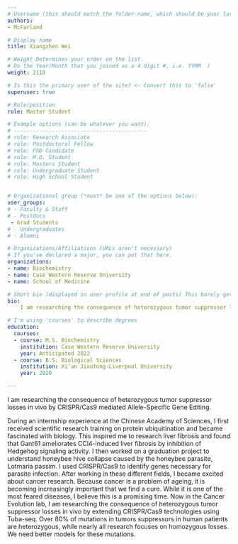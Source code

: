 ```yaml
---
# Username (this should match the folder name, which should be your last name)
authors:
- McFarland

# Display name
title: Xiangzhen Wei

# Weight Determines your order on the list. 
# Do the Year/Month that you joined as a 4 digit #, i.e. YYMM  )
weight: 2110

# Is this the primary user of the site? <- Convert this to 'false'
superuser: true

# Role/position
role: Master Student

# Example options (can be whatever you want):
# ------------------------------------------
# role: Research Associate
# role: Postdoctoral Fellow
# role: PhD Candidate
# role: M.D. Student
# role: Masters Student
# role: Undergraduate Student
# role: High School Student


# Organizational group (*must* be one of the options below):
user_groups:
# - Faculty & Staff
# - Postdocs
 - Grad Students
# - Undergraduates 
# - Alumni

# Organizations/Affiliations (URLs aren't necessary)
# If you've declared a major, you can put that here. 
organizations:
- name: Biochemistry
- name: Case Western Reserve University
- name: School of Medicine

# Short bio (displayed in user profile at end of posts) This barely gets used, so don't bother. 
bio: 
    I am researching the consequence of heterozygous tumor suppressor losses in vivo by CRISPR/Cas9 mediated Allele-Specific Gene Editing.

# I'm using 'courses' to describe degrees
education:
  courses:
  - course: M.S. Biochemistry
    institution: Case Western Reserve University 
    year: Anticipated 2022
  - course: B.S. Biological Sciences
    institution: Xi‘an Jiaotong-Liverpool University
    year: 2020

---
```

I am researching the consequence of heterozygous tumor suppressor losses in vivo by CRISPR/Cas9 mediated Allele-Specific Gene Editing.

<!--more--> 

During an internship experience at the Chinese Academy of Sciences, I first received scientific research training on protein ubiquitination and became fascinated with biology. This inspired me to research liver fibrosis and found that Gant61 ameliorates CCl4-induced liver fibrosis by inhibition of Hedgehog signaling activity. I then worked on a graduation project to understand honeybee hive collapse caused by the honeybee parasite, Lotmaria passim. I used CRISPR/Cas9 to identify genes necessary for parasite infection. After working in these different fields, I became excited about cancer research. Because cancer is a problem of ageing, it is becoming increasingly important that we find a cure. While it is one of the most feared diseases, I believe this is a promising time. Now in the Cancer Evolution lab, I am researching the consequence of heterozygous tumor suppressor losses in vivo by extending CRISPR/Cas9 technologies using Tuba-seq. Over 80% of mutations in tumors suppressors in human patients are heterozygous, while nearly all research focuses on homozygous losses. We need better models for these mutations.

